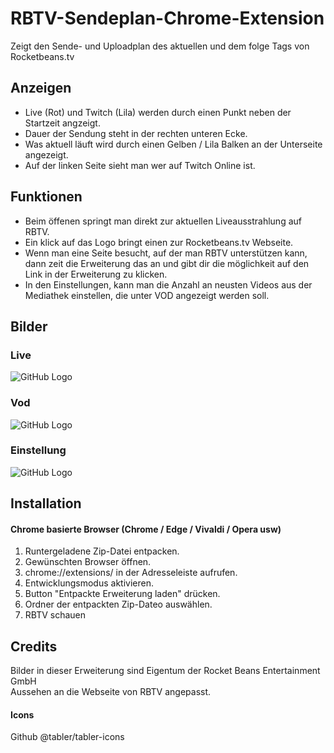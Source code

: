 # RBTV-Sendeplan-Chrome-Extension
Zeigt den Sende- und Uploadplan des aktuellen und dem folge Tags von Rocketbeans.tv

## Anzeigen
- Live (Rot) und Twitch (Lila) werden durch einen Punkt neben der Startzeit angzeigt.
- Dauer der Sendung steht in der rechten unteren Ecke.
- Was aktuell läuft wird durch einen Gelben / Lila Balken an der Unterseite angezeigt.
- Auf der linken Seite sieht man wer auf Twitch Online ist. 

## Funktionen
- Beim öffenen springt man direkt zur aktuellen Liveausstrahlung auf RBTV.<br>
- Ein klick auf das Logo bringt einen zur Rocketbeans.tv Webseite.<br>
- Wenn man eine Seite besucht, auf der man RBTV unterstützen kann, dann zeit die Erweiterung das an und gibt dir die möglichkeit auf den Link in der Erweiterung zu klicken. 
- In den Einstellungen, kann man die Anzahl an neusten Videos aus der Mediathek einstellen, die unter VOD angezeigt werden soll.

## Bilder
### Live
![GitHub Logo](https://dl.tiborius.com/img_erweiterung_1.jpg)
### Vod
![GitHub Logo](https://dl.tiborius.com/img_erweiterung_2.jpg)
### Einstellung
![GitHub Logo](https://dl.tiborius.com/img_erweiterung_3.jpg)

## Installation
#### Chrome basierte Browser (Chrome / Edge / Vivaldi / Opera usw)
1. Runtergeladene Zip-Datei entpacken.
2. Gewünschten Browser öffnen.
3. chrome://extensions/ in der Adresseleiste aufrufen.
4. Entwicklungsmodus aktivieren.
5. Button "Entpackte Erweiterung laden" drücken.
6. Ordner der entpackten Zip-Dateo auswählen.
7. RBTV schauen

## Credits
Bilder in dieser Erweiterung sind Eigentum der Rocket Beans Entertainment GmbH<br>
Aussehen an die Webseite von RBTV angepasst.
#### Icons
Github @tabler/tabler-icons
